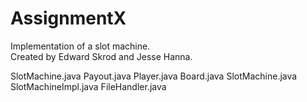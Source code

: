 AssignmentX
===========

Implementation of a slot machine.  
Created by Edward Skrod and Jesse Hanna.

SlotMachine.java
Payout.java
Player.java
Board.java
SlotMachine.java
SlotMachineImpl.java
FileHandler.java
